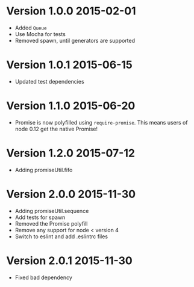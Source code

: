 # Version 1.0.0 2015-02-01

* Added `Queue`
* Use Mocha for tests
* Removed spawn, until generators are supported

# Version 1.0.1 2015-06-15

* Updated test dependencies

# Version 1.1.0 2015-06-20

* Promise is now polyfilled using `require-promise`.  This means users of node 0.12 get the native Promise!

# Version 1.2.0 2015-07-12

* Adding promiseUtil.fifo

# Version 2.0.0 2015-11-30

* Adding promiseUtil.sequence
* Add tests for spawn
* Removed the Promise polyfill
* Remove any support for node < version 4
* Switch to eslint and add .eslintrc files

# Version 2.0.1 2015-11-30

* Fixed bad dependency